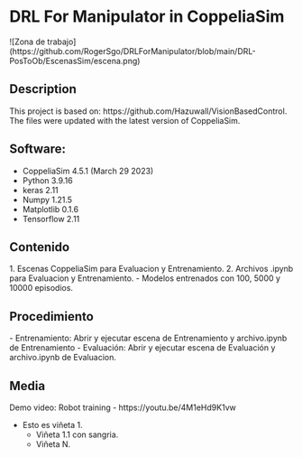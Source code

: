 <h1> DRL For Manipulator in CoppeliaSim </h1>
![Zona de trabajo] (https://github.com/RogerSgo/DRLForManipulator/blob/main/DRL-PosToOb/EscenasSim/escena.png)
<h2> Description </h2>
This project is based on: https://github.com/Hazuwall/VisionBasedControl. The files were updated with the latest version of CoppeliaSim.
<h2> Software: </h2>

- CoppeliaSim 4.5.1 (March 29 2023)
- Python 3.9.16
- keras 2.11
- Numpy 1.21.5
- Matplotlib 0.1.6
- Tensorflow 2.11
<h2> Contenido </h2>
1. Escenas CoppeliaSim para Evaluacion y Entrenamiento.
2. Archivos .ipynb para Evaluacion y Entrenamiento.
- Modelos entrenados con 100, 5000 y 10000 episodios.
<h2> Procedimiento </h2>
- Entrenamiento: Abrir y ejecutar escena de Entrenamiento y archivo.ipynb de Entrenamiento
- Evaluación: Abrir y ejecutar escena de Evaluación y archivo.ipynb de Evaluacion.
<h2> Media </h2>
Demo video: Robot training - https://youtu.be/4M1eHd9K1vw

- Esto es viñeta 1.
  - Viñeta 1.1 con sangria.
  - Viñeta N.
  
